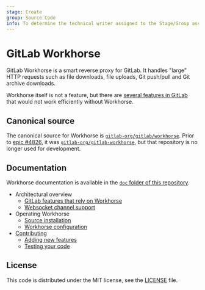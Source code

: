 ```yaml
---
stage: Create
group: Source Code
info: To determine the technical writer assigned to the Stage/Group associated with this page, see https://about.gitlab.com/handbook/engineering/ux/technical-writing/#assignments
---
```


# GitLab Workhorse

GitLab Workhorse is a smart reverse proxy for GitLab. It handles
"large" HTTP requests such as file downloads, file uploads, Git
push/pull and Git archive downloads.

Workhorse itself is not a feature, but there are [several features in
GitLab](doc/architecture/gitlab_features.md) that would not work efficiently without Workhorse.

## Canonical source

The canonical source for Workhorse is
[`gitlab-org/gitlab/workhorse`](https://gitlab.com/gitlab-org/gitlab/tree/master/workhorse).
Prior to [epic #4826](https://gitlab.com/groups/gitlab-org/-/epics/4826), it was
[`gitlab-org/gitlab-workhorse`](https://gitlab.com/gitlab-org/gitlab-workhorse/tree/master),
but that repository is no longer used for development.

## Documentation

Workhorse documentation is available in the [`doc` folder of this repository](doc/).

- Architectural overview
  - [GitLab features that rely on Workhorse](doc/architecture/gitlab_features.md)
  - [Websocket channel support](doc/architecture/channel.md)
- Operating Workhorse
  - [Source installation](doc/operations/install.md)
  - [Workhorse configuration](doc/operations/configuration.md)
- [Contributing](CONTRIBUTING.md)
  - [Adding new features](doc/development/new_features.md)
  - [Testing your code](doc/development/tests.md)

## License

This code is distributed under the MIT license, see the [LICENSE](LICENSE) file.
